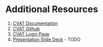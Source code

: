 # Additional Resources

1. [CVAT Documentation](https://openvinotoolkit.github.io/cvat/docs/)
2. [CVAT Github](https://github.com/openvinotoolkit/cvat)
3. [CVAT Login Page](https://cvat.org/auth/login)
4. [Presentation Slide Deck]() - TODO